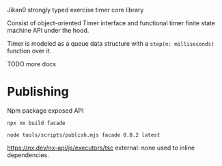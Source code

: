 Jikan0 strongly typed exercise timer core library

Consist of object-oriented Timer interface and functional timer finite state machine API under the hood.

Timer is modeled as a queue data structure with a `step(n: milliseconds)` function over it.

TODO more docs

# Publishing

Npm package exposed API

`npx nx build facade`

`node tools/scripts/publish.mjs facade 0.0.2 latest`

https://nx.dev/nx-api/js/executors/tsc external: none used to inline dependencies.
